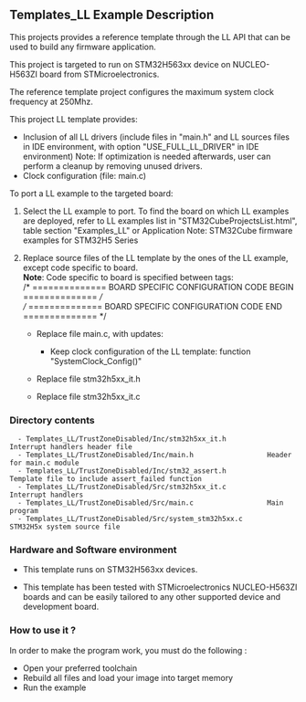 ## <b>Templates_LL Example Description</b>

This projects provides a reference template through the LL API that can be used
to build any firmware application.

This project is targeted to run on STM32H563xx device on NUCLEO-H563ZI board from STMicroelectronics.

The reference template project configures the maximum system clock frequency at 250Mhz.

This project LL template provides:

 - Inclusion of all LL drivers (include files in "main.h" and LL sources files
   in IDE environment, with option "USE_FULL_LL_DRIVER" in IDE environment)
   Note: If optimization is needed afterwards, user can perform a cleanup by
   removing unused drivers.
 - Clock configuration (file: main.c)
 
To port a LL example to the targeted board:

1. Select the LL example to port.
   To find the board on which LL examples are deployed, refer to LL examples list
   in "STM32CubeProjectsList.html", table section "Examples_LL"
   or Application Note: STM32Cube firmware examples for STM32H5 Series

2. Replace source files of the LL template by the ones of the LL example, except
   code specific to board.  
   **Note**: Code specific to board is specified between tags:  
   /* ==============   BOARD SPECIFIC CONFIGURATION CODE BEGIN    ============== */  
   /* ==============   BOARD SPECIFIC CONFIGURATION CODE END      ============== */  

   - Replace file main.c, with updates:
     - Keep clock configuration of the LL template: function "SystemClock_Config()"

   - Replace file stm32h5xx_it.h
   - Replace file stm32h5xx_it.c

### <b>Directory contents</b>

      - Templates_LL/TrustZoneDisabled/Inc/stm32h5xx_it.h          Interrupt handlers header file
      - Templates_LL/TrustZoneDisabled/Inc/main.h                  Header for main.c module
      - Templates_LL/TrustZoneDisabled/Inc/stm32_assert.h          Template file to include assert_failed function
      - Templates_LL/TrustZoneDisabled/Src/stm32h5xx_it.c          Interrupt handlers
      - Templates_LL/TrustZoneDisabled/Src/main.c                  Main program
      - Templates_LL/TrustZoneDisabled/Src/system_stm32h5xx.c      STM32H5x system source file

### <b>Hardware and Software environment</b>

  - This template runs on STM32H563xx devices.

  - This template has been tested with STMicroelectronics NUCLEO-H563ZI
    boards and can be easily tailored to any other supported device
    and development board.

### <b>How to use it ?</b>

In order to make the program work, you must do the following :

 - Open your preferred toolchain
 - Rebuild all files and load your image into target memory
 - Run the example

